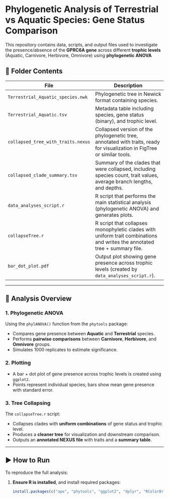 # Phylogenetic Analysis of Terrestrial vs Aquatic Species: Gene Status Comparison

This repository contains data, scripts, and output files used to investigate the presence/absence of the **GPRC6A gene** across different **trophic levels** (Aquatic, Carnivore, Herbivore, Omnivore) using **phylogenetic ANOVA**

## 📁 Folder Contents

| File | Description |
|------|-------------|
| `Terrestrial_Aquatic_species.nwk` | Phylogenetic tree in Newick format containing species. |
| `Terrestrial_Aquatic.tsv` | Metadata table including species, gene status (binary), and trophic level. |
| `collapsed_tree_with_traits.nexus` | Collapsed version of the phylogenetic tree, annotated with traits, ready for visualization in FigTree or similar tools. |
| `collapsed_clade_summary.tsv` | Summary of the clades that were collapsed, including species count, trait values, average branch lengths, and depths. |
| `data_analyses_script.r` | R script that performs the main statistical analysis (phylogenetic ANOVA) and generates plots. |
| `collapseTree.r` | R script that collapses monophyletic clades with uniform trait combinations and writes the annotated tree + summary file. |
| `bar_dot_plot.pdf` | Output plot showing gene presence across trophic levels (created by `data_analyses_script.r`). |

---

## 🧪 Analysis Overview

### 1. **Phylogenetic ANOVA**
Using the `phylANOVA()` function from the `phytools` package:
- Compares gene presence between **Aquatic** and **Terrestrial** species.
- Performs **pairwise comparisons** between **Carnivore**, **Herbivore**, and **Omnivore** groups.
- Simulates 1000 replicates to estimate significance.

### 2. **Plotting**
- A bar + dot plot of gene presence across trophic levels is created using `ggplot2`.
- Points represent individual species; bars show mean gene presence with standard error.

### 3. **Tree Collapsing**
The `collapseTree.r` script:
- Collapses clades with **uniform combinations** of gene status and trophic level.
- Produces a **cleaner tree** for visualization and downstream comparison.
- Outputs an **annotated NEXUS file** with traits and a **summary table**.

---

## ▶️ How to Run

To reproduce the full analysis:

1. **Ensure R is installed**, and install required packages:
   ```r
   install.packages(c("ape", "phytools", "ggplot2", "dplyr", "RColorBrewer"))


